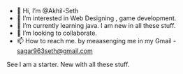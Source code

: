 - 👋 Hi, I’m @Akhil-Seth
- 👀 I’m interested in Web Designing , game development.
- 🌱 I’m currently learning java. I am new in all these stuff.
- 💞️ I’m looking to collaborate.
- 📫 How to reach me. by meaasenging me in my Gmail - sagar963seth@gmail.com

See I am a starter. New with all these stuff.

